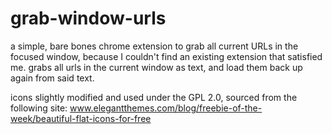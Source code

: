 # grab-window-urls
a simple, bare bones chrome extension to grab all current URLs in the focused window, because I couldn't find an existing extension that satisfied me. grabs all urls in the current window as text, and load them back up again from said text.


icons slightly modified and used under the GPL 2.0, sourced from the following site:
	www.elegantthemes.com/blog/freebie-of-the-week/beautiful-flat-icons-for-free
